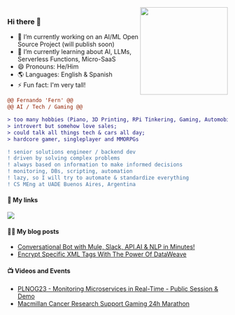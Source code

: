 <img align="right" height="200" src="https://i.imgur.com/AxsBEEN.png"/>

### Hi there 👋

- 🔭 I’m currently working on an AI/ML Open Source Project (will publish soon)
- 🌱 I’m currently learning about AI, LLMs, Serverless Functions, Micro-SaaS
- 😄 Pronouns: He/Him
- 🌎 Languages: English & Spanish
- ⚡ Fun fact: I'm very tall!

```diff
@@ Fernando 'Fern' @@
@@ AI / Tech / Gaming @@

> too many hobbies (Piano, 3D Printing, RPi Tinkering, Gaming, Automobilia); 
> introvert but somehow love sales;
> could talk all things tech & cars all day;
> hardcore gamer, singleplayer and MMORPGs

! ‍senior solutions engineer / backend dev
! driven by solving complex problems
! always based on information to make informed decisions
! monitoring, DBs, scripting, automation
! lazy, so I will try to automate & standardize everything
! CS MEng at UADE Buenos Aires, Argentina
```

#### 🔗 My links

<a href="https://www.linkedin.com/in/fermelone/"><img src="https://img.shields.io/badge/LinkedIn-0077B5?style=for-the-badge&logo=linkedin&logoColor=white"></img></a>

#### ✍🏻 My blog posts

<!-- BLOG:START -->
- [Conversational Bot with Mule, Slack, API.AI & NLP in Minutes!](https://blogs.mulesoft.com/dev-guides/how-to-tutorials/conversational-bot-with-mule-slack-api-ai-nlp-in-minutes/)
- [Encrypt Specific XML Tags With The Power Of DataWeave](https://blogs.mulesoft.com/dev-guides/how-to-tutorials/encrypt-specific-xml-tags-with-the-power-of-dataweave/)
<!-- BLOG:END -->

#### 📺 Videos and Events

<!-- YOUTUBE:START -->
- [PLNOG23 - Monitoring Microservices in Real-Time - Public Session & Demo](https://www.youtube.com/watch?v=5njiVy7Fupc&t=655s)
- [Macmillan Cancer Research Support Gaming 24h Marathon](https://www.justgiving.com/fundraising/fernando-melone-gameheroes)
<!-- YOUTUBE:END -->
